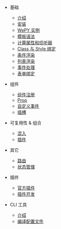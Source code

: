 - 基础

  - [介绍](base/intro.md)
  - [安装](base/install.md)
  - [WePY 实例](base/instance.md)
  - [模板语法](base/template.md)
  - [计算属性和侦听器](base/observe.md)
  - [Class 与 Style 绑定](base/class-style.md)
  - [条件渲染](base/addition.md)
  - [列表渲染](base/list.md)
  - [事件处理](base/event.md)
  - [表单绑定](base/form.md)

- 组件

  - [组件注册](component/register.md)
  - [Prop](component/prop.md)
  - [自定义事件](component/event.md)
  - [插槽](component/slot.md)

- 可复用性 & 组合

  - [混入](extension/mixin.md)
  - [插件](extension/plugin.md)

- 其它

  - [路由](others/route.md)
  - [状态管理](others/state.md)

- 插件
  
  - [官方插件](plugin/official.md)
  - [插件开发](plugin/devlopment.md)

- CLI 工具

  - [介绍](cli/intro.md)
  - [编译配置文件](cli/config.md)
